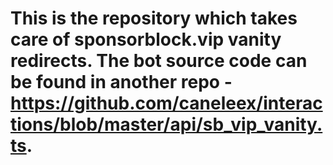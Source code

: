 # This is the repository which takes care of sponsorblock.vip vanity redirects. The bot source code can be found in another repo - https://github.com/caneleex/interactions/blob/master/api/sb_vip_vanity.ts.
